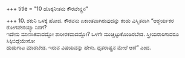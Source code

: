 +++
title = "10 ಹೊಕ್ಕನೀತನು ಕೌರವೇನ್ದ್ರನ"

+++
10. ಶಕುನಿ ಒಳಕ್ಕೆ ಹೋದ. ಕೌರವನು ಏಕಾಂತವಾಗಿರುವುದನ್ನು ಕಂಡು ವಿಸ್ಮಿತನಾಗಿ “ಆಶ್ಚರ್ಯಕರ ರೋಗವೇನಯ್ಯಾ ನಿನಗೆ?   
ಇದೇನು ಮಾನಸಿಕವಾದದ್ದೋ ಶಾರೀರಕವಾದದ್ದೋ? ಒಳಗೇ ಮುಚ್ಚಿಟ್ಟುಕೊಂಡಿರಬೇಡ. ಸ್ತ್ರೀಯರಾರಿಗಾದರೂ ಸಿಕ್ಕಿಬಿದ್ದೆಯೇನೋ   
ಹುಡುಗಾಟ ಮಾಡಬೇಡ. ಇರುವ ವಿಷಯವನ್ನು ಹೇಳು. ಧೃತರಾಷ್ಟ್ರನ ಮೇಲೆ ಆಣೆ” ಎಂದ.